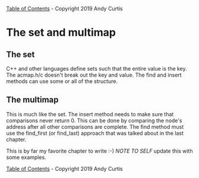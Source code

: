 [Table of Contents](README.md)  - Copyright 2019 Andy Curtis

# The set and multimap

## The set

C++ and other languages define sets such that the entire value is the key.  The acmap.h/c doesn't break out the key and value.  The find and insert methods can use some or all of the structure.  

## The multimap

This is much like the set.  The insert method needs to make sure that comparisons never return 0.  This can be done by comparing the node's address after all other comparisons are complete.  The find method must use the find_first (or find_last) approach that was talked about in the last chapter.

This is by far my favorite chapter to write :-)  *NOTE TO SELF* update this with some examples.

[Table of Contents](README.md)  - Copyright 2019 Andy Curtis
